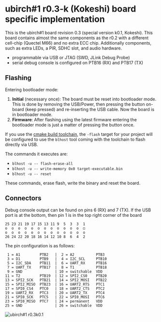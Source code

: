 # ubirch#1 r0.3-k (Kokeshi) board specific implementation

This is the ubirch#1 board revision 0.3 (special version k0.1, Kokeshi).
This board contains almost the same components as the r0.2 with a different cell-chip (Quectel M66)
and no extra ECC chip. Additionally components, such as extra LEDs, a PIR, SDHC slot, and audio hardware.

* programmable via USB or JTAG (SWD, JLink Debug Probe)
* serial debug console is configured on PTB16 (RX) and PTB17 (TX)

## Flashing

Entering bootloader mode:
1. __Initial__ (necessary once): The board must be reset into bootloader mode. This is done by removing the USB/Power, then pressing
the button on-board (keep pressed) and re-inserting the USB cable. Now the board is in bootloader mode.
2. __Firmware__: After flashing using the latest firmware entering the bootloader mode is just a
matter of pressing the button once.

If you use the [cmake build toolchain](https://github.com/ubirch/ubirch-arm-toolchain), the `-flash` target for your
project will be configured to use the `blhost` tool coming with the toolchain to flash directly via USB.

The commands it executes are:

- `blhost -u -- flash-erase-all`
- `blhost -u -- write-memory 0x0 target-executable.bin`
- `blhost -u -- reset`

These commands, erase flash, write the binary and reset the board.

## Connectors

Debug console output can be found on pins 6 (RX) and 7 (TX). If the USB port is at the bottom,
then pin 1 is in the top right corner of the board

```
25 23 21 19 17 15 13 11 9  5  3  3  1
o  o  o  o  o  o  o  o  o  o  o  o  ⚀
o  o  o  o  o  o  o  o  o  o  o  o  o
26 24 22 20 18 16 14 12 10 8  6  4  2
```

The pin configuration is as follows:

```
 1 = A1         PTB2   |  2 = A2          PTB3
 3 = D1         PTB9   |  4 = I2C_SCL     PTB10
 5 = I2C_SDA    PTB11  |  6 = UART_RX     PTB16
 7 = UART_TX    PTB17  |  8 = T1          PTB18
 9 = GND               | 10 = switchable  VDD
11 = T2         PTB19  | 12 = SPI2_CS0    PTB20
13 = SPI2_SCK   PTB21  | 14 = SPI2_MOSI   PTB22
15 = SPI2_MISO  PTB23  | 16 = UART2_RTS   PTC1
17 = SPI0_CS4   PTC0   | 18 = UART2_CTS   PTC2
19 = UART2_RX   PTC3   | 20 = UART2_TX    PTC4
21 = SPI0_SCK   PTC5   | 22 = SPI0_MOSI   PTC6
23 = SPI0_MISO  PTC7   | 24 = permanent   VDD
25 = GND               | 26 = switchable  VDD
```

![ubirch#1 r0.3k0.1](ubirch1r03k01.png)
